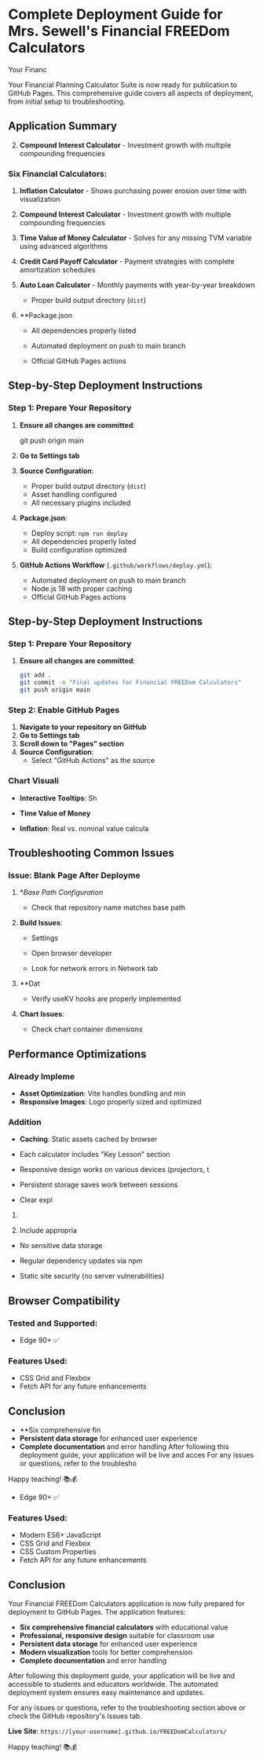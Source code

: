 # Complete Deployment Guide for Mrs. Sewell's Financial FREEDom Calculators

Your Financ

Your Financial Planning Calculator Suite is now ready for publication to GitHub Pages. This comprehensive guide covers all aspects of deployment, from initial setup to troubleshooting.

## Application Summary

2. **Compound Interest Calculator** - Investment growth with multiple compounding frequencies

### Six Financial Calculators:
1. **Inflation Calculator** - Shows purchasing power erosion over time with visualization
2. **Compound Interest Calculator** - Investment growth with multiple compounding frequencies
3. **Time Value of Money Calculator** - Solves for any missing TVM variable using advanced algorithms
4. **Credit Card Payoff Calculator** - Payment strategies with complete amortization schedules
5. **Auto Loan Calculator** - Monthly payments with year-by-year breakdown
   - Proper build output directory (`dist`)

2. **Package.json
   - All dependencies properly listed

   - Automated deployment on push to main branch
   - Official GitHub Pages actions
## Step-by-Step Deployment Instructions
### Step 1: Prepare Your Repository
1. **Ensure all changes are committed**:

   git push origin main


2. **Go to Settings tab**
4. **Source Configuration**:
   - Proper build output directory (`dist`)
   - Asset handling configured
   - All necessary plugins included

2. **Package.json**:
   - Deploy script: `npm run deploy`
   - All dependencies properly listed
   - Build configuration optimized

3. **GitHub Actions Workflow** (`.github/workflows/deploy.yml`):
   - Automated deployment on push to main branch
   - Node.js 18 with proper caching
   - Official GitHub Pages actions

## Step-by-Step Deployment Instructions

### Step 1: Prepare Your Repository

1. **Ensure all changes are committed**:
   ```bash
   git add .
   git commit -m "Final updates for Financial FREEDom Calculators"
   git push origin main
   ```

### Step 2: Enable GitHub Pages

1. **Navigate to your repository on GitHub**
2. **Go to Settings tab**
3. **Scroll down to "Pages" section**
4. **Source Configuration**:
   - Select "GitHub Actions" as the source
### Chart Visuali

- **Interactive Tooltips**: Sh

- **Time Value of Money**
- **Inflation**: Real vs. nominal value calcula
## Troubleshooting Common Issues
### Issue: Blank Page After Deployme

1. **Base Path Configuration*
   - Check that repository name matches base path
2. **Build Issues**:










   - Settings 





   - Open browser developer
   - Look for network errors in Network tab
2. **Dat
   - Verify useKV hooks are properly implemented
3. **Chart Issues**:
   - Check chart container dimensions
## Performance Optimizations
### Already Impleme
- **Asset Optimization**: Vite handles bundling and min
- **Responsive Images**: Logo properly sized and optimized
### Addition
- **Caching**: Static assets cached by browser


- Each calculator includes "Key Lesson" section
- Responsive design works on various devices (projectors, t

- Persistent storage saves work between sessions
- Clear expl


1. 



3. Include appropria


- No sensitive data storage


- Regular dependency updates via npm
- Static site security (no server vulnerabilities)
## Browser Compatibility
### Tested and Supported:

- Edge 90+ ✅
### Features Used:
- CSS Grid and Flexbox
- Fetch API for any future enhancements
## Conclusion

- **Six comprehensive fin
- **Persistent data storage** for enhanced user experience
- **Complete documentation** and error handling
After following this deployment guide, your application will be live and acces
For any issues or questions, refer to the troublesho

Happy teaching! 📚💰



















































































































- Edge 90+ ✅

### Features Used:
- Modern ES6+ JavaScript
- CSS Grid and Flexbox
- CSS Custom Properties
- Fetch API for any future enhancements

## Conclusion

Your Financial FREEDom Calculators application is now fully prepared for deployment to GitHub Pages. The application features:

- **Six comprehensive financial calculators** with educational value
- **Professional, responsive design** suitable for classroom use
- **Persistent data storage** for enhanced user experience
- **Modern visualization** tools for better comprehension
- **Complete documentation** and error handling

After following this deployment guide, your application will be live and accessible to students and educators worldwide. The automated deployment system ensures easy maintenance and updates.

For any issues or questions, refer to the troubleshooting section above or check the GitHub repository's Issues tab.

**Live Site**: `https://[your-username].github.io/FREEDomCalculators/`

Happy teaching! 📚💰